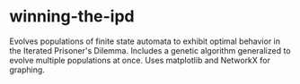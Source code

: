winning-the-ipd
=============================

Evolves populations of finite state automata to exhibit optimal behavior in the Iterated Prisoner's Dilemma. Includes a genetic algorithm generalized to evolve multiple populations at once. Uses matplotlib and NetworkX for graphing.
